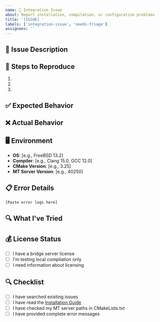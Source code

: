 ```yaml
---
name: 🐛 Integration Issue
about: Report installation, compilation, or configuration problems
title: '[ISSUE] '
labels: ['integration-issue', 'needs-triage']
assignees: ''
---
```


## 🐛 Issue Description
<!-- Clear description of the installation/configuration problem -->

## 🔄 Steps to Reproduce
1. 
2. 
3. 

## ✅ Expected Behavior
<!-- What should happen during installation/configuration -->

## ❌ Actual Behavior
<!-- What actually happens (error messages, compilation failures, etc.) -->

## 🖥️ Environment
- **OS**: [e.g., FreeBSD 13.2]
- **Compiler**: [e.g., Clang 15.0, GCC 12.0]
- **CMake Version**: [e.g., 3.25]
- **MT Server Version**: [e.g., 40250]

## 📋 Error Details
<!-- Paste complete error messages, compilation logs, or configuration issues -->

```
[Paste error logs here]
```

## 🔍 What I've Tried
<!-- List troubleshooting steps you've already attempted -->

## 💰 License Status
- [ ] I have a bridge server license
- [ ] I'm testing local compilation only
- [ ] I need information about licensing

## 🔍 Checklist
- [ ] I have searched existing issues
- [ ] I have read the [Installation Guide](../../README/docs/this_en.md)
- [ ] I have checked my MT server paths in CMakeLists.txt
- [ ] I have provided complete error messages 
